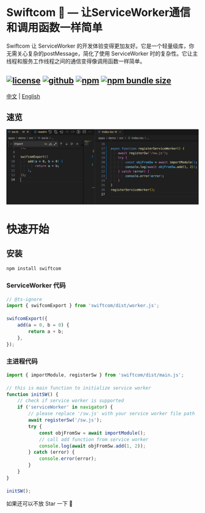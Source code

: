 # Swiftcom 🚀 — 让ServiceWorker通信和调用函数一样简单

Swiftcom 让 ServiceWorker 的开发体验变得更加友好。它是一个轻量级库，你无需关心复杂的postMessage，简化了使用 ServiceWorker 时的复杂性。它让主线程和服务工作线程之间的通信变得像调用函数一样简单。

[![license](https://img.shields.io/github/license/paul-leo/swiftcom)]()
[![github](https://img.shields.io/github/stars/paul-leo/swiftcom)]()
[![npm](https://img.shields.io/npm/v/swiftcom)](https://www.npmjs.com/package/swiftcom)
[![npm bundle size](https://img.shields.io/bundlephobia/minzip/swiftcom)](https://www.npmjs.com/package/swiftcom)
----------------
[中文](./README.zh-CN.md) | [English](./README.md)



## 速览
[![take a look](https://github.com/paul-leo/swiftcom/raw/main/docs/demo.jpg)](https://github.com/paul-leo/swiftcom)

# 快速开始
## 安装
```bash
npm install swiftcom
```

### ServiceWorker 代码
```javascript
// @ts-ignore
import { swifcomExport } from 'swiftcom/dist/worker.js';

swifcomExport({
    add(a = 0, b = 0) {
        return a + b;
    },
});

```
### 主进程代码
```javascript
import { importModule, registerSw } from 'swiftcom/dist/main.js';

// this is main function to initialize service worker
function initSW() {
    // check if service worker is supported
    if ('serviceWorker' in navigator) {
        // please replace '/sw.js' with your service worker file path
        await registerSw('/sw.js');
        try {
            const objFromSw = await importModule();
            // call add function from service worker
            console.log(await objFromSw.add(1, 2));
        } catch (error) {
            console.error(error);
        }
    }
}

initSW();
```
如果还可以不放 Star 一下 🎉